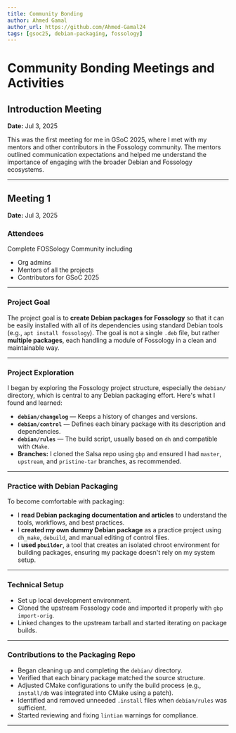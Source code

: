 ```yaml
---
title: Community Bonding
author: Ahmed Gamal
author_url: https://github.com/Ahmed-Gamal24
tags: [gsoc25, debian-packaging, fossology]
---
```

<!--
SPDX-License-Identifier: CC-BY-SA-4.0

SPDX-FileCopyrightText: 2025 Ahmed Gamal <ahmed.gamal9541@gmail.com>
-->

# Community Bonding Meetings and Activities

## Introduction Meeting

**Date:** Jul 3, 2025

This was the first meeting for me in GSoC 2025, where I met with my mentors and other contributors in the Fossology community. The mentors outlined communication expectations and helped me understand the importance of engaging with the broader Debian and Fossology ecosystems.

---

## Meeting 1

**Date:** Jul 3, 2025

### Attendees

Complete FOSSology Community including 
- Org admins
- Mentors of all the projects
- Contributors for GSoC 2025

---


### Project Goal

The project goal is to **create Debian packages for Fossology** so that it can be easily installed with all of its dependencies using standard Debian tools (e.g., `apt install fossology`). The goal is not a single `.deb` file, but rather **multiple packages**, each handling a module of Fossology in a clean and maintainable way.

---

### Project Exploration

I began by exploring the Fossology project structure, especially the `debian/` directory, which is central to any Debian packaging effort. Here's what I found and learned:

- **`debian/changelog`** — Keeps a history of changes and versions.
- **`debian/control`** — Defines each binary package with its description and dependencies.
- **`debian/rules`** — The build script, usually based on `dh` and compatible with `CMake`.
- **Branches:** I cloned the Salsa repo using `gbp` and ensured I had `master`, `upstream`, and `pristine-tar` branches, as recommended.

---

### Practice with Debian Packaging

To become comfortable with packaging:

- I **read Debian packaging documentation and articles** to understand the tools, workflows, and best practices.
- I **created my own dummy Debian package** as a practice project using `dh_make`, `debuild`, and manual editing of control files.
- I **used `pbuilder`**, a tool that creates an isolated chroot environment for building packages, ensuring my package doesn't rely on my system setup.

---

### Technical Setup

- Set up local development environment.
- Cloned the upstream Fossology code and imported it properly with `gbp import-orig`.
- Linked changes to the upstream tarball and started iterating on package builds.

---

### Contributions to the Packaging Repo

- Began cleaning up and completing the `debian/` directory.
- Verified that each binary package matched the source structure.
- Adjusted CMake configurations to unify the build process (e.g., `install/db` was integrated into CMake using a patch).
- Identified and removed unneeded `.install` files when `debian/rules` was sufficient.
- Started reviewing and fixing `lintian` warnings for compliance.

---

